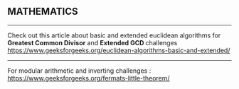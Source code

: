 ## MATHEMATICS
___

Check out this article about basic and extended euclidean algorithms for <b>Greatest Common Divisor</b> and <b>Extended GCD </b>challenges
https://www.geeksforgeeks.org/euclidean-algorithms-basic-and-extended/
___
For modular arithmetic and inverting challenges  : https://www.geeksforgeeks.org/fermats-little-theorem/